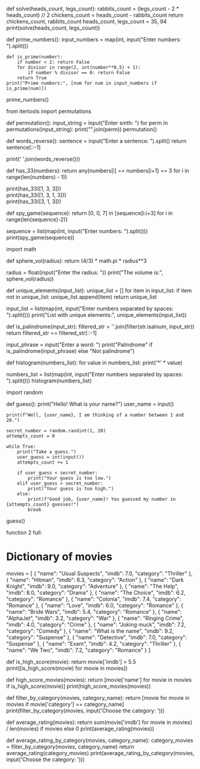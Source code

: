 def solve(heads_count, legs_count):
    rabbits_count = (legs_count - 2 * heads_count) // 2
    chickens_count = heads_count - rabbits_count
    return chickens_count, rabbits_count
heads_count, legs_count = 35, 94
print(solve(heads_count, legs_count))


def prime_numbers():
    input_numbers = map(int, input("Enter numbers: ").split())
    
    def is_prime(number):
        if number < 2: return False
        for divisor in range(2, int(number**0.5) + 1):
            if number % divisor == 0: return False
        return True
    print("Prime numbers:", [num for num in input_numbers if is_prime(num)])

prime_numbers()


from itertools import permutations

def permutation():
    input_string = input("Enter smth: ")
    for perm in permutations(input_string):
        print("".join(perm))
permutation()


def words_reverse():
    sentence = input("Enter a sentence: ").split()
    return sentence[::-1]

print(' '.join(words_reverse()))


def has_33(numbers):
    return any(numbers[i] == numbers[i+1] == 3 for i in range(len(numbers) - 1))

print(has_33([1, 3, 3]))  
print(has_33([1, 3, 1, 3]))  
print(has_33([3, 1, 3]))


def spy_game(sequence):
    return [0, 0, 7] in [sequence[i:i+3] for i in range(len(sequence)-2)]

sequence = list(map(int, input("Enter numbers: ").split()))
print(spy_game(sequence))


import math

def sphere_vol(radius):
    return (4/3) * math.pi * radius**3

radius = float(input("Enter the radius: "))
print("The volume is:", sphere_vol(radius))


def unique_elements(input_list):
    unique_list = []
    for item in input_list:
        if item not in unique_list:
            unique_list.append(item)
    return unique_list

input_list = list(map(int, input("Enter numbers separated by spaces: ").split()))
print("List with unique elements:", unique_elements(input_list))


def is_palindrome(input_str):
    filtered_str = ''.join(filter(str.isalnum, input_str))
    return filtered_str == filtered_str[::-1]

input_phrase = input("Enter a word: ")
print("Palindrome" if is_palindrome(input_phrase) else "Not palindrome")


def histogram(numbers_list):
    for value in numbers_list:
        print('*' * value)

numbers_list = list(map(int, input("Enter numbers separated by spaces: ").split()))
histogram(numbers_list)


import random

def guess():
    print("Hello! What is your name?")
    user_name = input()

    print(f"Well, {user_name}, I am thinking of a number between 1 and 20.")
    
    secret_number = random.randint(1, 20)
    attempts_count = 0
    
    while True:
        print("Take a guess.")
        user_guess = int(input())
        attempts_count += 1
        
        if user_guess < secret_number:
            print("Your guess is too low.")
        elif user_guess > secret_number:
            print("Your guess is too high.")
        else:
            print(f"Good job, {user_name}! You guessed my number in {attempts_count} guesses!")
            break
guess()


function 2 full:
# Dictionary of movies

movies = [
{
"name": "Usual Suspects", 
"imdb": 7.0,
"category": "Thriller"
},
{
"name": "Hitman",
"imdb": 6.3,
"category": "Action"
},
{
"name": "Dark Knight",
"imdb": 9.0,
"category": "Adventure"
},
{
"name": "The Help",
"imdb": 8.0,
"category": "Drama"
},
{
"name": "The Choice",
"imdb": 6.2,
"category": "Romance"
},
{
"name": "Colonia",
"imdb": 7.4,
"category": "Romance"
},
{
"name": "Love",
"imdb": 6.0,
"category": "Romance"
},
{
"name": "Bride Wars",
"imdb": 5.4,
"category": "Romance"
},
{
"name": "AlphaJet",
"imdb": 3.2,
"category": "War"
},
{
"name": "Ringing Crime",
"imdb": 4.0,
"category": "Crime"
},
{
"name": "Joking muck",
"imdb": 7.2,
"category": "Comedy"
},
{
"name": "What is the name",
"imdb": 9.2,
"category": "Suspense"
},
{
"name": "Detective",
"imdb": 7.0,
"category": "Suspense"
},
{
"name": "Exam",
"imdb": 4.2,
"category": "Thriller"
},
{
"name": "We Two",
"imdb": 7.2,
"category": "Romance"
}
]

def is_high_score(movie):
    return movie['imdb'] > 5.5
print([is_high_score(movie) for movie in movies])

def high_score_movies(movies):
    return [movie['name'] for movie in movies if is_high_score(movie)]
print(high_score_movies(movies))  

def filter_by_category(movies, category_name):
    return [movie for movie in movies if movie['category'] == category_name]
print(filter_by_category(movies, input('Choose the category: ')))

def average_rating(movies):
    return sum(movie['imdb'] for movie in movies) / len(movies) if movies else 0
print(average_rating(movies))

def average_rating_by_category(movies, category_name):
    category_movies = filter_by_category(movies, category_name)
    return average_rating(category_movies)
print(average_rating_by_category(movies, input('Choose the category: ')))
